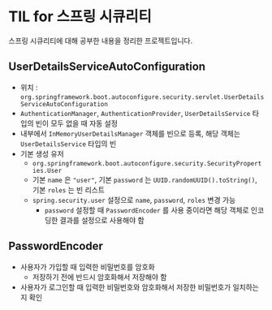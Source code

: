 # TIL for 스프링 시큐리티

스프링 시큐리티에 대해 공부한 내용을 정리한 프로젝트입니다.

## UserDetailsServiceAutoConfiguration

- 위치 : `org.springframework.boot.autoconfigure.security.servlet.UserDetailsServiceAutoConfiguration`
- `AuthenticationManager`, `AuthenticationProvider`, `UserDetailsService` 타입의 빈이 모두 없을 때 자동 설정
- 내부에서 `InMemoryUserDetailsManager` 객체를 빈으로 등록, 해당 객체는 `UserDetailsService` 타입의 빈
- 기본 생성 유저
  - `org.springframework.boot.autoconfigure.security.SecurityProperties.User`
  - 기본 `name` 은 `"user"`, 기본 `password` 는 `UUID.randomUUID().toString()`, 기본 `roles` 는 빈 리스트
  - `spring.security.user` 설정으로 `name`, `password`, `roles` 변경 가능
    - `password` 설정할 때 `PasswordEncoder` 를 사용 중이라면 해당 객체로 인코딩한 결과를 설정으로 사용해야 함

## PasswordEncoder

- 사용자가 가입할 때 입력한 비밀번호를 암호화
  - 저장하기 전에 반드시 암호화해서 저장해야 함
- 사용자가 로그인할 때 입력한 비밀번호와 암호화해서 저장한 비밀번호가 일치하는지 확인 
